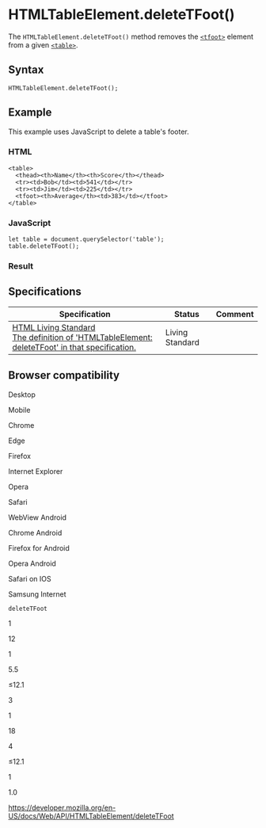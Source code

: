 HTMLTableElement.deleteTFoot()
==============================

The `HTMLTableElement.deleteTFoot()` method removes the [`<tfoot>`](https://developer.mozilla.org/en-US/docs/Web/HTML/Element/tfoot) element from a given [`<table>`](https://developer.mozilla.org/en-US/docs/Web/HTML/Element/table).

Syntax
------

    HTMLTableElement.deleteTFoot();

Example
-------

This example uses JavaScript to delete a table's footer.

### HTML

    <table>
      <thead><th>Name</th><th>Score</th></thead>
      <tr><td>Bob</td><td>541</td></tr>
      <tr><td>Jim</td><td>225</td></tr>
      <tfoot><th>Average</th><td>383</td></tfoot>
    </table>

### JavaScript

    let table = document.querySelector('table');
    table.deleteTFoot();

### Result

Specifications
--------------

<table><thead><tr class="header"><th>Specification</th><th>Status</th><th>Comment</th></tr></thead><tbody><tr class="odd"><td><a href="https://html.spec.whatwg.org/multipage/#dom-table-deletetfoot">HTML Living Standard<br />
<span class="small">The definition of 'HTMLTableElement: deleteTFoot' in that specification.</span></a></td><td><span class="spec-living">Living Standard</span></td><td></td></tr></tbody></table>

Browser compatibility
---------------------

Desktop

Mobile

Chrome

Edge

Firefox

Internet Explorer

Opera

Safari

WebView Android

Chrome Android

Firefox for Android

Opera Android

Safari on IOS

Samsung Internet

`deleteTFoot`

1

12

1

5.5

≤12.1

3

1

18

4

≤12.1

1

1.0

<a href="https://developer.mozilla.org/en-US/docs/Web/API/HTMLTableElement/deleteTFoot" class="_attribution-link">https://developer.mozilla.org/en-US/docs/Web/API/HTMLTableElement/deleteTFoot</a>
